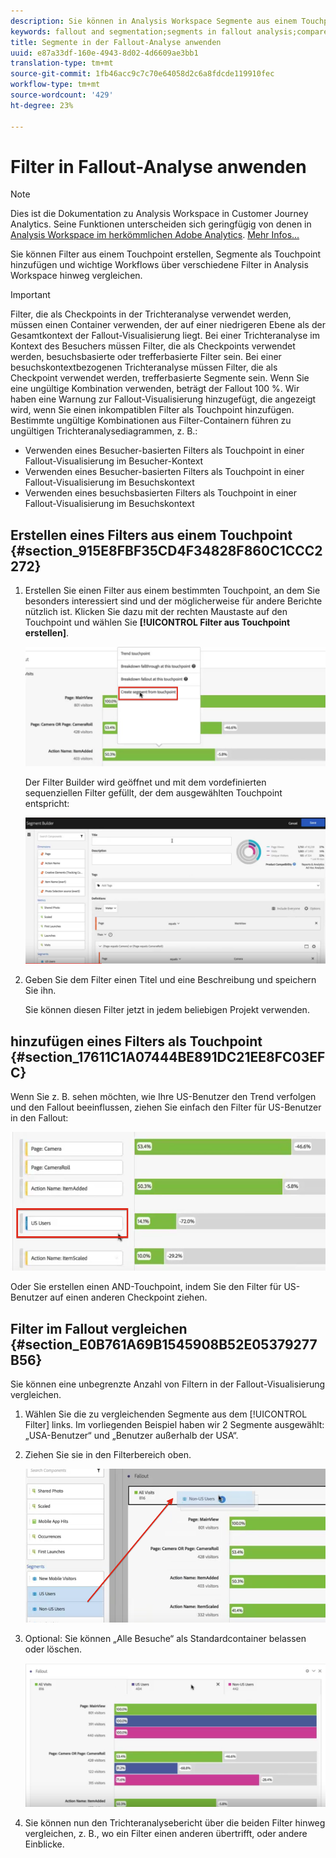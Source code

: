 ```yaml
---
description: Sie können in Analysis Workspace Segmente aus einem Touchpoint erstellen, Segmente als Touchpoints hinzufügen und wichtige Workflows über verschiedene Segmente hinweg vergleichen.
keywords: fallout and segmentation;segments in fallout analysis;compare segments in fallout
title: Segmente in der Fallout-Analyse anwenden
uuid: e87a33df-160e-4943-8d02-4d6609ae3bb1
translation-type: tm+mt
source-git-commit: 1fb46acc9c7c70e64058d2c6a8fdcde119910fec
workflow-type: tm+mt
source-wordcount: '429'
ht-degree: 23%

---
```



# Filter in Fallout-Analyse anwenden

>[!NOTE]
>
>Dies ist die Dokumentation zu Analysis Workspace in Customer Journey Analytics. Seine Funktionen unterscheiden sich geringfügig von denen in [Analysis Workspace im herkömmlichen Adobe Analytics](https://docs.adobe.com/content/help/de-DE/analytics/analyze/analysis-workspace/home.html). [Mehr Infos...](/help/getting-started/cja-aa.md)

Sie können Filter aus einem Touchpoint erstellen, Segmente als Touchpoint hinzufügen und wichtige Workflows über verschiedene Filter in Analysis Workspace hinweg vergleichen.

>[!IMPORTANT]
>
>Filter, die als Checkpoints in der Trichteranalyse verwendet werden, müssen einen Container verwenden, der auf einer niedrigeren Ebene als der Gesamtkontext der Fallout-Visualisierung liegt. Bei einer Trichteranalyse im Kontext des Besuchers müssen Filter, die als Checkpoints verwendet werden, besuchsbasierte oder trefferbasierte Filter sein. Bei einer besuchskontextbezogenen Trichteranalyse müssen Filter, die als Checkpoint verwendet werden, trefferbasierte Segmente sein. Wenn Sie eine ungültige Kombination verwenden, beträgt der Fallout 100 %. Wir haben eine Warnung zur Fallout-Visualisierung hinzugefügt, die angezeigt wird, wenn Sie einen inkompatiblen Filter als Touchpoint hinzufügen. Bestimmte ungültige Kombinationen aus Filter-Containern führen zu ungültigen Trichteranalysediagrammen, z. B.:

* Verwenden eines Besucher-basierten Filters als Touchpoint in einer Fallout-Visualisierung im Besucher-Kontext
* Verwenden eines Besucher-basierten Filters als Touchpoint in einer Fallout-Visualisierung im Besuchskontext
* Verwenden eines besuchsbasierten Filters als Touchpoint in einer Fallout-Visualisierung im Besuchskontext

## Erstellen eines Filters aus einem Touchpoint {#section_915E8FBF35CD4F34828F860C1CCC2272}

1. Erstellen Sie einen Filter aus einem bestimmten Touchpoint, an dem Sie besonders interessiert sind und der möglicherweise für andere Berichte nützlich ist. Klicken Sie dazu mit der rechten Maustaste auf den Touchpoint und wählen Sie **[!UICONTROL Filter aus Touchpoint erstellen]**.

   ![](assets/segment-from-touchpoint.png)

   Der Filter Builder wird geöffnet und mit dem vordefinierten sequenziellen Filter gefüllt, der dem ausgewählten Touchpoint entspricht:

   ![](assets/segment-builder.png)

1. Geben Sie dem Filter einen Titel und eine Beschreibung und speichern Sie ihn.

   Sie können diesen Filter jetzt in jedem beliebigen Projekt verwenden.

## hinzufügen eines Filters als Touchpoint {#section_17611C1A07444BE891DC21EE8FC03EFC}

Wenn Sie z. B. sehen möchten, wie Ihre US-Benutzer den Trend verfolgen und den Fallout beeinflussen, ziehen Sie einfach den Filter für US-Benutzer in den Fallout:

![](assets/segment-touchpoint.png)

Oder Sie erstellen einen AND-Touchpoint, indem Sie den Filter für US-Benutzer auf einen anderen Checkpoint ziehen.

## Filter im Fallout vergleichen {#section_E0B761A69B1545908B52E05379277B56}

Sie können eine unbegrenzte Anzahl von Filtern in der Fallout-Visualisierung vergleichen.

1. Wählen Sie die zu vergleichenden Segmente aus dem [!UICONTROL Filter] links. Im vorliegenden Beispiel haben wir 2 Segmente ausgewählt: „USA-Benutzer“ und „Benutzer außerhalb der USA“.
1. Ziehen Sie sie in den Filterbereich oben.

   ![](assets/segment-drop.png)

1. Optional: Sie können „Alle Besuche“ als Standardcontainer belassen oder löschen.

   ![](assets/seg-compare.png)

1. Sie können nun den Trichteranalysebericht über die beiden Filter hinweg vergleichen, z. B., wo ein Filter einen anderen übertrifft, oder andere Einblicke.

